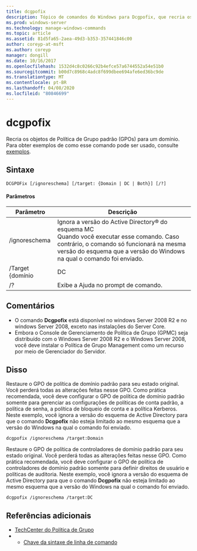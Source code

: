 ```yaml
---
title: dcgpofix
description: Tópico de comandos do Windows para Dcgpofix, que recria os objetos de Política de Grupo padrão (GPOs) para um domínio.
ms.prod: windows-server
ms.technology: manage-windows-commands
ms.topic: article
ms.assetid: 81d5fa65-2aea-49d3-b353-357441846c00
author: coreyp-at-msft
ms.author: coreyp
manager: dongill
ms.date: 10/16/2017
ms.openlocfilehash: 1532d4c8c0266c92b4efce57a6744552a54e51b0
ms.sourcegitcommit: b00d7c8968c4adc8f699dbee694afe6ed36bc9de
ms.translationtype: MT
ms.contentlocale: pt-BR
ms.lasthandoff: 04/08/2020
ms.locfileid: "80846699"
---
```

# <a name="dcgpofix"></a>dcgpofix

Recria os objetos de Política de Grupo padrão (GPOs) para um domínio. Para obter exemplos de como esse comando pode ser usado, consulte [exemplos](#BKMK_Examples).

## <a name="syntax"></a>Sintaxe

```
DCGPOFix [/ignoreschema] [/target: {Domain | DC | Both}] [/?]
```

#### <a name="parameters"></a>Parâmetros

|    Parâmetro    |                                                                                                 Descrição                                                                                                 |
|-----------------|-------------------------------------------------------------------------------------------------------------------------------------------------------------------------------------------------------------|
|  /ignoreschema  | Ignora a versão do Active Directory® do esquema MC</br>Quando você executar esse comando. Caso contrário, o comando só funcionará na mesma versão do esquema que a versão do Windows na qual o comando foi enviado. |
| /Target {domínio |                                                                                                     DC                                                                                                      |
|       /?        |                                                                                    Exibe a Ajuda no prompt de comando.                                                                                     |

## <a name="remarks"></a>Comentários

-   O comando **Dcgpofix** está disponível no windows Server 2008 R2 e no windows Server 2008, exceto nas instalações do Server Core.
-   Embora o Console de Gerenciamento de Política de Grupo (GPMC) seja distribuído com o Windows Server 2008 R2 e o Windows Server 2008, você deve instalar o Política de Grupo Management como um recurso por meio de Gerenciador do Servidor.

## <a name="examples"></a><a name=BKMK_Examples></a>Disso

Restaure o GPO de política de domínio padrão para seu estado original. Você perderá todas as alterações feitas nesse GPO. Como prática recomendada, você deve configurar o GPO de política de domínio padrão somente para gerenciar as configurações de políticas de conta padrão, a política de senha, a política de bloqueio de conta e a política Kerberos. Neste exemplo, você ignora a versão do esquema de Active Directory para que o comando **Dcgpofix** não esteja limitado ao mesmo esquema que a versão do Windows na qual o comando foi enviado.
```
dcgpofix /ignoreschema /target:Domain
```
Restaure o GPO de política de controladores de domínio padrão para seu estado original. Você perderá todas as alterações feitas nesse GPO. Como prática recomendada, você deve configurar o GPO de política de controladores de domínio padrão somente para definir direitos de usuário e políticas de auditoria. Neste exemplo, você ignora a versão do esquema de Active Directory para que o comando **Dcgpofix** não esteja limitado ao mesmo esquema que a versão do Windows na qual o comando foi enviado.
```
dcgpofix /ignoreschema /target:DC
```

## <a name="additional-references"></a>Referências adicionais

-   [TechCenter do Política de Grupo](https://go.microsoft.com/fwlink/?LinkID=145531)
-   - [Chave da sintaxe de linha de comando](command-line-syntax-key.md)